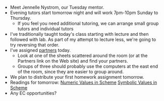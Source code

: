 * Meet Jennelle Nystrom, our Tuesday mentor.
* Evening tutors start tomorrow night and will work 7pm-10pm Sunday
  to Thursday.
    * If you feel you need additional tutoring, we can arrange small
      group tutors and individual tutors
* I've traditionally taught today's class starting with lecture and then 
  followed with lab.  As part of my attempt to lecture less, we're going 
  to try reversing that order.
* I've assigned [partners](../partners/2013-09-03.txt) today.
    * Look at one of the sheets scattered around the room (or at the
      Partners link on the Web site) and find your partners.
    * Groups of three should probably use the computers at the east 
      end of the room, since they are easier to group around.
* We plan to distribute your first homework assignment tomorrow.
* Readings for tomorrow:
  [Numeric Values in Scheme](../readings/numbers-reading.html)
  [Symbolic Values in Scheme](../readings/symbols-reading.html)
* Any EC opportunities? 
